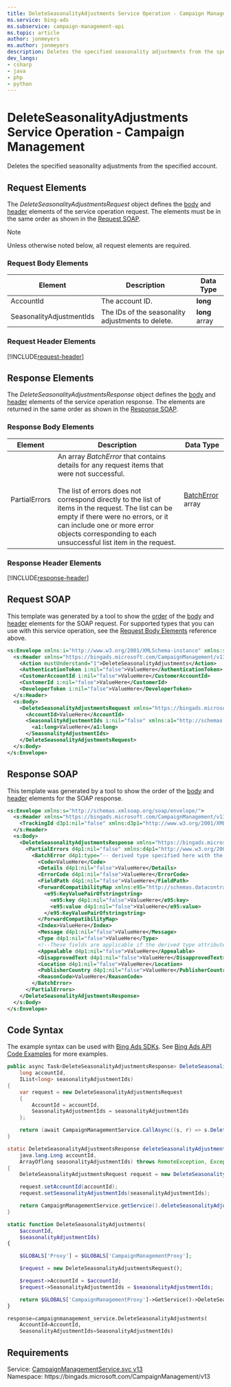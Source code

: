 ```yaml
---
title: DeleteSeasonalityAdjustments Service Operation - Campaign Management
ms.service: bing-ads
ms.subservice: campaign-management-api
ms.topic: article
author: jonmeyers
ms.author: jonmeyers
description: Deletes the specified seasonality adjustments from the specified account.
dev_langs: 
- csharp
- java
- php
- python
---
```

# DeleteSeasonalityAdjustments Service Operation - Campaign Management
Deletes the specified seasonality adjustments from the specified account.

## <a name="request"></a>Request Elements
The *DeleteSeasonalityAdjustmentsRequest* object defines the [body](#request-body) and [header](#request-header) elements of the service operation request. The elements must be in the same order as shown in the [Request SOAP](#request-soap). 

> [!NOTE]
> Unless otherwise noted below, all request elements are required.

### <a name="request-body"></a>Request Body Elements

|Element|Description|Data Type|
|-----------|---------------|-------------|
|<a name="accountid"></a>AccountId|The account ID.|**long**|
|<a name="seasonalityadjustmentids"></a>SeasonalityAdjustmentIds|The IDs of the seasonality adjustments to delete.|**long** array|

### <a name="request-header"></a>Request Header Elements
[!INCLUDE[request-header](./includes/request-header.md)]

## <a name="response"></a>Response Elements
The *DeleteSeasonalityAdjustmentsResponse* object defines the [body](#response-body) and [header](#response-header) elements of the service operation response. The elements are returned in the same order as shown in the [Response SOAP](#response-soap).

### <a name="response-body"></a>Response Body Elements

|Element|Description|Data Type|
|-----------|---------------|-------------|
|<a name="partialerrors"></a>PartialErrors|An array *BatchError* that contains details for any request items that were not successful.<br/><br/>The list of errors does not correspond directly to the list of items in the request. The list can be empty if there were no errors, or it can include one or more error objects corresponding to each unsuccessful list item in the request.|[BatchError](batcherror.md) array|

### <a name="response-header"></a>Response Header Elements
[!INCLUDE[response-header](./includes/response-header.md)]

## <a name="request-soap"></a>Request SOAP
This template was generated by a tool to show the [order](../guides/services-protocol.md#element-order) of the [body](#request-body) and [header](#request-header) elements for the SOAP request. For supported types that you can use with this service operation, see the [Request Body Elements](#request-body) reference above.

```xml
<s:Envelope xmlns:i="http://www.w3.org/2001/XMLSchema-instance" xmlns:s="http://schemas.xmlsoap.org/soap/envelope/">
  <s:Header xmlns="https://bingads.microsoft.com/CampaignManagement/v13">
    <Action mustUnderstand="1">DeleteSeasonalityAdjustments</Action>
    <AuthenticationToken i:nil="false">ValueHere</AuthenticationToken>
    <CustomerAccountId i:nil="false">ValueHere</CustomerAccountId>
    <CustomerId i:nil="false">ValueHere</CustomerId>
    <DeveloperToken i:nil="false">ValueHere</DeveloperToken>
  </s:Header>
  <s:Body>
    <DeleteSeasonalityAdjustmentsRequest xmlns="https://bingads.microsoft.com/CampaignManagement/v13">
      <AccountId>ValueHere</AccountId>
      <SeasonalityAdjustmentIds i:nil="false" xmlns:a1="http://schemas.microsoft.com/2003/10/Serialization/Arrays">
        <a1:long>ValueHere</a1:long>
      </SeasonalityAdjustmentIds>
    </DeleteSeasonalityAdjustmentsRequest>
  </s:Body>
</s:Envelope>
```

## <a name="response-soap"></a>Response SOAP
This template was generated by a tool to show the order of the [body](#response-body) and [header](#response-header) elements for the SOAP response.

```xml
<s:Envelope xmlns:s="http://schemas.xmlsoap.org/soap/envelope/">
  <s:Header xmlns="https://bingads.microsoft.com/CampaignManagement/v13">
    <TrackingId d3p1:nil="false" xmlns:d3p1="http://www.w3.org/2001/XMLSchema-instance">ValueHere</TrackingId>
  </s:Header>
  <s:Body>
    <DeleteSeasonalityAdjustmentsResponse xmlns="https://bingads.microsoft.com/CampaignManagement/v13">
      <PartialErrors d4p1:nil="false" xmlns:d4p1="http://www.w3.org/2001/XMLSchema-instance">
        <BatchError d4p1:type="-- derived type specified here with the appropriate prefix --">
          <Code>ValueHere</Code>
          <Details d4p1:nil="false">ValueHere</Details>
          <ErrorCode d4p1:nil="false">ValueHere</ErrorCode>
          <FieldPath d4p1:nil="false">ValueHere</FieldPath>
          <ForwardCompatibilityMap xmlns:e95="http://schemas.datacontract.org/2004/07/System.Collections.Generic" d4p1:nil="false">
            <e95:KeyValuePairOfstringstring>
              <e95:key d4p1:nil="false">ValueHere</e95:key>
              <e95:value d4p1:nil="false">ValueHere</e95:value>
            </e95:KeyValuePairOfstringstring>
          </ForwardCompatibilityMap>
          <Index>ValueHere</Index>
          <Message d4p1:nil="false">ValueHere</Message>
          <Type d4p1:nil="false">ValueHere</Type>
          <!--These fields are applicable if the derived type attribute is set to EditorialError-->
          <Appealable d4p1:nil="false">ValueHere</Appealable>
          <DisapprovedText d4p1:nil="false">ValueHere</DisapprovedText>
          <Location d4p1:nil="false">ValueHere</Location>
          <PublisherCountry d4p1:nil="false">ValueHere</PublisherCountry>
          <ReasonCode>ValueHere</ReasonCode>
        </BatchError>
      </PartialErrors>
    </DeleteSeasonalityAdjustmentsResponse>
  </s:Body>
</s:Envelope>
```

## <a name="example"></a>Code Syntax
The example syntax can be used with [Bing Ads SDKs](../guides/client-libraries.md). See [Bing Ads API Code Examples](../guides/code-examples.md) for more examples.
```csharp
public async Task<DeleteSeasonalityAdjustmentsResponse> DeleteSeasonalityAdjustmentsAsync(
	long accountId,
	IList<long> seasonalityAdjustmentIds)
{
	var request = new DeleteSeasonalityAdjustmentsRequest
	{
		AccountId = accountId,
		SeasonalityAdjustmentIds = seasonalityAdjustmentIds
	};

	return (await CampaignManagementService.CallAsync((s, r) => s.DeleteSeasonalityAdjustmentsAsync(r), request));
}
```
```java
static DeleteSeasonalityAdjustmentsResponse deleteSeasonalityAdjustments(
	java.lang.Long accountId,
	ArrayOflong seasonalityAdjustmentIds) throws RemoteException, Exception
{
	DeleteSeasonalityAdjustmentsRequest request = new DeleteSeasonalityAdjustmentsRequest();

	request.setAccountId(accountId);
	request.setSeasonalityAdjustmentIds(seasonalityAdjustmentIds);

	return CampaignManagementService.getService().deleteSeasonalityAdjustments(request);
}
```
```php
static function DeleteSeasonalityAdjustments(
	$accountId,
	$seasonalityAdjustmentIds)
{

	$GLOBALS['Proxy'] = $GLOBALS['CampaignManagementProxy'];

	$request = new DeleteSeasonalityAdjustmentsRequest();

	$request->AccountId = $accountId;
	$request->SeasonalityAdjustmentIds = $seasonalityAdjustmentIds;

	return $GLOBALS['CampaignManagementProxy']->GetService()->DeleteSeasonalityAdjustments($request);
}
```
```python
response=campaignmanagement_service.DeleteSeasonalityAdjustments(
	AccountId=AccountId,
	SeasonalityAdjustmentIds=SeasonalityAdjustmentIds)
```

## Requirements
Service: [CampaignManagementService.svc v13](https://campaign.api.bingads.microsoft.com/Api/Advertiser/CampaignManagement/v13/CampaignManagementService.svc)  
Namespace: https\://bingads.microsoft.com/CampaignManagement/v13  

